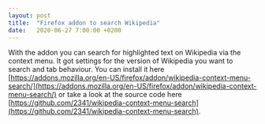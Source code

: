 ```yaml
---
layout: post
title:  "Firefox addon to search Wikipedia"
date:   2020-06-27 7:00:00 +0200
---
```

With the addon you can search for highlighted text on Wikipedia via the context menu. It got settings for the version of Wikipedia you want to search and tab behaviour.
You can install it here [https://addons.mozilla.org/en-US/firefox/addon/wikipedia-context-menu-search/](https://addons.mozilla.org/en-US/firefox/addon/wikipedia-context-menu-search/) or take a look at the source code here [https://github.com/2341/wikipedia-context-menu-search](https://github.com/2341/wikipedia-context-menu-search).